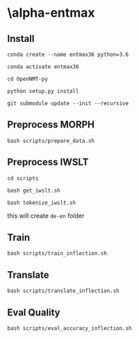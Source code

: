# \alpha-entmax

## Install

`conda create --name entmax36 python=3.6`

`conda activate entmax36`

`cd OpenNMT-py`

`python setup.py install`

`git submodule update --init --recursive`

## Preprocess MORPH
`bash scripts/prepare_data.sh`

## Preprocess IWSLT

`cd scripts`

`bash get_iwslt.sh`

`bash tokenize_iwslt.sh`

this will create `de-en` folder

## Train
`bash scripts/train_inflection.sh`

## Translate
`bash scripts/translate_inflection.sh`

## Eval Quality
`bash scripts/eval_accuracy_inflection.sh`


